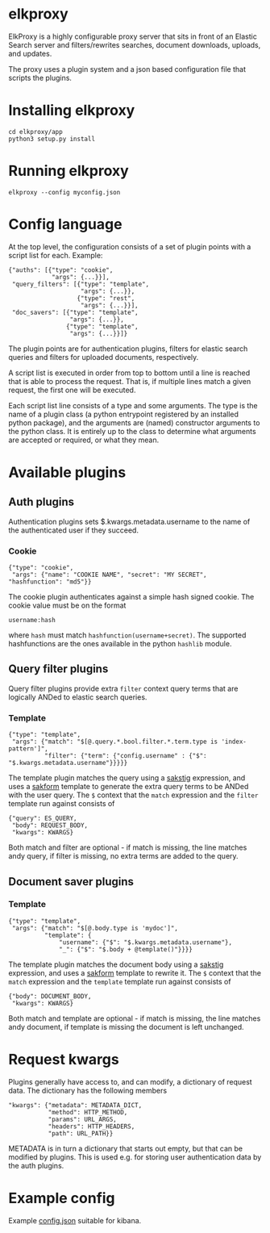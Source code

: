 # elkproxy

ElkProxy is a highly configurable proxy server that sits in front of an Elastic Search server and filters/rewrites searches,
document downloads, uploads, and updates.

The proxy uses a plugin system and a json based configuration file that scripts the plugins.

# Installing elkproxy

    cd elkproxy/app
    python3 setup.py install

# Running elkproxy

    elkproxy --config myconfig.json
    
# Config language

At the top level, the configuration consists of a set of plugin points with a script list for each. Example:

    {"auths": [{"type": "cookie",
                "args": {...}}],
     "query_filters": [{"type": "template",
                        "args": {...}},
                       {"type": "rest",
                        "args": {...}}],
     "doc_savers": [{"type": "template",
                     "args": {...}},
                    {"type": "template",
                     "args": {...}}]}
                     
The plugin points are for authentication plugins, filters for elastic search queries and
filters for uploaded documents, respectively.

A script list is executed in order from top to bottom until a line is reached that is able to process the request.
That is, if multiple lines match a given request, the first one will be executed.

Each script list line consists of a type and some arguments. The type is the name of a plugin class (a python entrypoint
registered by an installed python package), and the arguments are (named) constructor arguments to the python class. It is entirely
up to the class to determine what arguments are accepted or required, or what they mean.

# Available plugins
## Auth plugins
Authentication plugins sets $.kwargs.metadata.username to the name of the authenticated user if they succeed.

### Cookie

    {"type": "cookie",
     "args": {"name": "COOKIE NAME", "secret": "MY SECRET", "hashfunction": "md5"}}

The cookie plugin authenticates against a simple hash signed cookie. The cookie value must be on the format

    username:hash

where `hash` must match `hashfunction(username+secret)`. The supported hashfunctions are the ones available in
the python `hashlib` module.

## Query filter plugins

Query filter plugins provide extra `filter` context query terms that are logically ANDed to elastic search queries.

### Template

    {"type": "template",
     "args": {"match": "$[@.query.*.bool.filter.*.term.type is 'index-pattern']",
              "filter": {"term": {"config.username" : {"$": "$.kwargs.metadata.username"}}}}}

The template plugin matches the query using a [sakstig](https://innovationgarage.github.io/sakstig/) expression, and
uses a [sakform](https://innovationgarage.github.io/sakstig/) template to generate the extra query terms to be ANDed
with the user query. The `$` context that the `match` expression and the `filter` template run against consists of

    {"query": ES_QUERY,
     "body": REQUEST_BODY,
     "kwargs": KWARGS}

Both match and filter are optional - if match is missing, the line matches andy query, if filter is missing, no extra terms
are added to the query.

## Document saver plugins
### Template
    {"type": "template",
     "args": {"match": "$[@.body.type is 'mydoc']",
              "template": {
                  "username": {"$": "$.kwargs.metadata.username"},
                  "_": {"$": "$.body + @template()"}}}}

The template plugin matches the document body using a [sakstig](https://innovationgarage.github.io/sakstig/) expression, and
uses a [sakform](https://innovationgarage.github.io/sakstig/) template to rewrite it.  The `$` context that the `match` expression and the `template` template run against consists of

    {"body": DOCUMENT_BODY,
     "kwargs": KWARGS}

Both match and template are optional - if match is missing, the line matches andy document, if template is missing the document is left unchanged.


# Request kwargs

Plugins generally have access to, and can modify, a dictionary of request data. The dictionary has the following members

    "kwargs": {"metadata": METADATA_DICT,
               "method": HTTP_METHOD,
               "params": URL_ARGS,
               "headers": HTTP_HEADERS,
               "path": URL_PATH}}

METADATA is in turn a dictionary that starts out empty, but that can be modified by plugins. This is used e.g.
for storing user authentication data by the auth plugins.

# Example config
Example [config.json](https://github.com/innovationgarage/elkproxy/blob/master/elkproxy/app/config.json) suitable for kibana.
